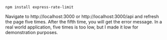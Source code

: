 ```console
npm install express-rate-limit
```

Navigate to http://localhost:3000 or http://localhost:3000/api and refresh the page five times. After the fifth time, you will get the error message. In a real world application, five times is too low, but I made it low for demonstration purposes.